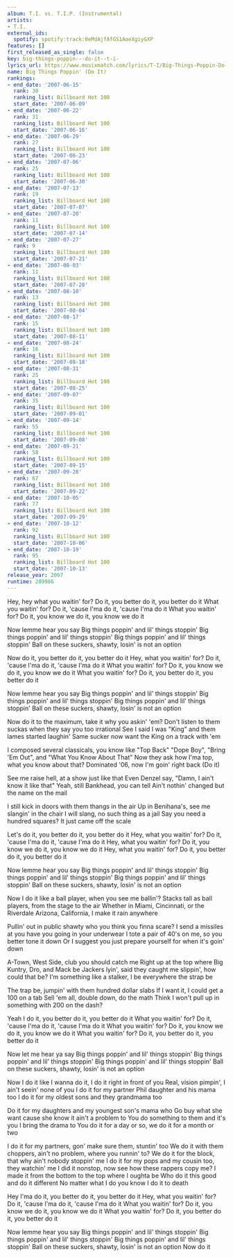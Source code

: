 ```yaml
---
album: T.I. vs. T.I.P. (Instrumental)
artists:
- T.I.
external_ids:
  spotify: spotify:track:0eMdAjfAfGS1AoeXgiyGXP
features: []
first_released_as_single: false
key: big-things-poppin---do-it--t-i-
lyrics_url: https://www.musixmatch.com/lyrics/T-I/Big-Things-Poppin-Do-It
name: Big Things Poppin' (Do It)
rankings:
- end_date: '2007-06-15'
  rank: 30
  ranking_list: Billboard Hot 100
  start_date: '2007-06-09'
- end_date: '2007-06-22'
  rank: 31
  ranking_list: Billboard Hot 100
  start_date: '2007-06-16'
- end_date: '2007-06-29'
  rank: 27
  ranking_list: Billboard Hot 100
  start_date: '2007-06-23'
- end_date: '2007-07-06'
  rank: 25
  ranking_list: Billboard Hot 100
  start_date: '2007-06-30'
- end_date: '2007-07-13'
  rank: 19
  ranking_list: Billboard Hot 100
  start_date: '2007-07-07'
- end_date: '2007-07-20'
  rank: 11
  ranking_list: Billboard Hot 100
  start_date: '2007-07-14'
- end_date: '2007-07-27'
  rank: 9
  ranking_list: Billboard Hot 100
  start_date: '2007-07-21'
- end_date: '2007-08-03'
  rank: 11
  ranking_list: Billboard Hot 100
  start_date: '2007-07-28'
- end_date: '2007-08-10'
  rank: 13
  ranking_list: Billboard Hot 100
  start_date: '2007-08-04'
- end_date: '2007-08-17'
  rank: 15
  ranking_list: Billboard Hot 100
  start_date: '2007-08-11'
- end_date: '2007-08-24'
  rank: 16
  ranking_list: Billboard Hot 100
  start_date: '2007-08-18'
- end_date: '2007-08-31'
  rank: 25
  ranking_list: Billboard Hot 100
  start_date: '2007-08-25'
- end_date: '2007-09-07'
  rank: 35
  ranking_list: Billboard Hot 100
  start_date: '2007-09-01'
- end_date: '2007-09-14'
  rank: 55
  ranking_list: Billboard Hot 100
  start_date: '2007-09-08'
- end_date: '2007-09-21'
  rank: 58
  ranking_list: Billboard Hot 100
  start_date: '2007-09-15'
- end_date: '2007-09-28'
  rank: 67
  ranking_list: Billboard Hot 100
  start_date: '2007-09-22'
- end_date: '2007-10-05'
  rank: 77
  ranking_list: Billboard Hot 100
  start_date: '2007-09-29'
- end_date: '2007-10-12'
  rank: 92
  ranking_list: Billboard Hot 100
  start_date: '2007-10-06'
- end_date: '2007-10-19'
  rank: 95
  ranking_list: Billboard Hot 100
  start_date: '2007-10-13'
release_year: 2007
runtime: 289986
---
```

Hey, hey what you waitin' for?
Do it, you better do it, you better do it
What you waitin' for?
Do it, 'cause I'ma do it, 'cause I'ma do it
What you waitin' for?
Do it, you know we do it, you know we do it

Now lemme hear you say
Big things poppin' and lil' things stoppin'
Big things poppin' and lil' things stoppin'
Big things poppin' and lil' things stoppin'
Ball on these suckers, shawty, losin' is not an option

Now do it, you better do it, you better do it
Hey, what you waitin' for?
Do it, 'cause I'ma do it, 'cause I'ma do it
What you waitin' for?
Do it, you know we do it, you know we do it
What you waitin' for?
Do it, you better do it, you better do it

Now lemme hear you say
Big things poppin' and lil' things stoppin'
Big things poppin' and lil' things stoppin'
Big things poppin' and lil' things stoppin'
Ball on these suckers, shawty, losin' is not an option

Now do it to the maximum, take it why you askin' 'em?
Don't listen to them suckas when they say you too irrational
See I said I was "King" and them lames started laughin'
Same sucker now want the King on a track with 'em

I composed several classicals, you know like "Top Back"
"Dope Boy", "Bring 'Em Out", and "What You Know About That"
Now they ask how I'ma top, what you know about that?
Dominated '06, now I'm goin' right back (Do it)

See me raise hell, at a show just like that
Even Denzel say, "Damn, I ain't know it like that"
Yeah, still Bankhead, you can tell
Ain't nothin' changed but the name on the mail

I still kick in doors with them thangs in the air
Up in Benihana's, see me slangin' in the chair
I will slang, no such thing as a jail
Say you need a hundred squares? It just came off the scale

Let's do it, you better do it, you better do it
Hey, what you waitin' for?
Do it, 'cause I'ma do it, 'cause I'ma do it
Hey, what you waitin' for?
Do it, you know we do it, you know we do it
Hey, what you waitin' for?
Do it, you better do it, you better do it

Now lemme hear you say
Big things poppin' and lil' things stoppin'
Big things poppin' and lil' things stoppin'
Big things poppin' and lil' things stoppin'
Ball on these suckers, shawty, losin' is not an option

Now I do it like a ball player, when you see me ballin'?
Stacks tall as ball players, from the stage to the air
Whether in Miami, Cincinnati, or the Riverdale
Arizona, California, I make it rain anywhere

Pullin' out in public shawty who you think you finna scare?
I send a missiles at you have you going in your underwear
I tote a pair of 40's on me, so you better tone it down
Or I suggest you just prepare yourself for when it's goin' down

A-Town, West Side, club you should catch me
Right up at the top where Big Kuntry, Dro, and Mack be
Jackers lyin', said they caught me slippin', how could that be?
I'm something like a stalker, I be everywhere the strap be

The trap be, jumpin' with them hundred dollar slabs
If I want it, I could get a 100 on a tab
Sell 'em all, double down, do the math
Think I won't pull up in something with 200 on the dash?

Yeah I do it, you better do it, you better do it
What you waitin' for?
Do it, 'cause I'ma do it, 'cause I'ma do it
What you waitin' for?
Do it, you know we do it, you know we do it
What you waitin' for?
Do it, you better do it, you better do it

Now let me hear ya say
Big things poppin' and lil' things stoppin'
Big things poppin' and lil' things stoppin'
Big things poppin' and lil' things stoppin'
Ball on these suckers, shawty, losin' is not an option

Now I do it like I wanna do it, I do it right in front of you
Real, vision pimpin', I ain't seein' none of you
I do it for my partner Phil daughter and his mama too
I do it for my oldest sons and they grandmama too

Do it for my daughters and my youngest son's mama who
Go buy what she want cause she know it ain't a problem to
You do something to them and it's you I bring the drama to
You do it for a day or so, we do it for a month or two

I do it for my partners, gon' make sure them, stuntin' too
We do it with them choppers, ain't no problem, where you runnin' to?
We do it for the block, that why ain't nobody stoppin' me
I do it for my pops and my cousin too, they watchin' me
I did it nonstop, now see how these rappers copy me?
I made it from the bottom to the top where I oughta be
Who do it this good and do it different
No matter what I do you know I do it to death

Hey I'ma do it, you better do it, you better do it
Hey, what you waitin' for?
Do it, 'cause I'ma do it, 'cause I'ma do it
What you waitin' for?
Do it, you know we do it, you know we do it
What you waitin' for?
Do it, you better do it, you better do it

Now lemme hear you say
Big things poppin' and lil' things stoppin'
Big things poppin' and lil' things stoppin'
Big things poppin' and lil' things stoppin'
Ball on these suckers, shawty, losin' is not an option
Now do it
